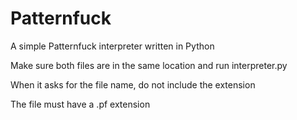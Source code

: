# Patternfuck
A simple Patternfuck interpreter written in Python

Make sure both files are in the same location and run interpreter.py

When it asks for the file name, do not include the extension

The file must have a .pf extension
